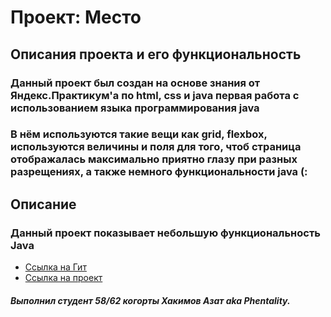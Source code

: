# Проект: Место

## **Описания проекта и его функциональность**
### Данный проект был создан на основе знания от Яндекс.Практикум'а по html, css и java первая работа с использованием языка программирования java
### В нём используются такие вещи как grid, flexbox, используются величины и поля для того, чтоб страница отображалась максимально приятно глазу при разных разрещениях, а также немного функциональности java (:

## **Описание**

### Данный проект показывает небольшую функциональность Java

* [Ссылка на Гит](https://github.com/Phentality/mesto)
* [Ссылка на проект](https://phentality.github.io/mesto/)

##### **Выполнил студент 58/62 когорты Хакимов Азат aka Phentality.**
